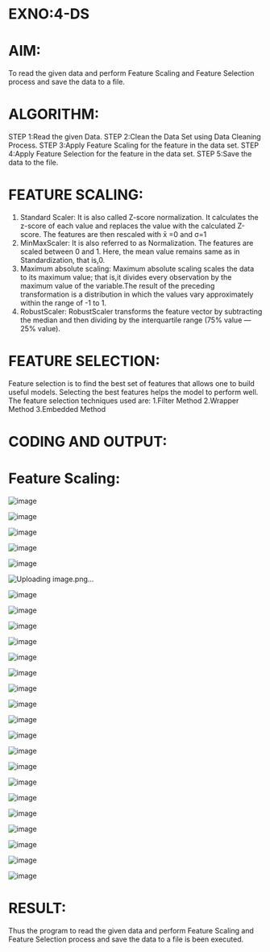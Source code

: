 # EXNO:4-DS
# AIM:
To read the given data and perform Feature Scaling and Feature Selection process and save the
data to a file.

# ALGORITHM:
STEP 1:Read the given Data.
STEP 2:Clean the Data Set using Data Cleaning Process.
STEP 3:Apply Feature Scaling for the feature in the data set.
STEP 4:Apply Feature Selection for the feature in the data set.
STEP 5:Save the data to the file.

# FEATURE SCALING:
1. Standard Scaler: It is also called Z-score normalization. It calculates the z-score of each value and replaces the value with the calculated Z-score. The features are then rescaled with x̄ =0 and σ=1
2. MinMaxScaler: It is also referred to as Normalization. The features are scaled between 0 and 1. Here, the mean value remains same as in Standardization, that is,0.
3. Maximum absolute scaling: Maximum absolute scaling scales the data to its maximum value; that is,it divides every observation by the maximum value of the variable.The result of the preceding transformation is a distribution in which the values vary approximately within the range of -1 to 1.
4. RobustScaler: RobustScaler transforms the feature vector by subtracting the median and then dividing by the interquartile range (75% value — 25% value).

# FEATURE SELECTION:
Feature selection is to find the best set of features that allows one to build useful models. Selecting the best features helps the model to perform well.
The feature selection techniques used are:
1.Filter Method
2.Wrapper Method
3.Embedded Method

# CODING AND OUTPUT:
# Feature Scaling:

![image](https://github.com/SriSaiPriyaSenthilvel/EXNO-4-DS/assets/119475702/7b0c7bc6-eb31-4c5c-a19c-47cad1df23b1)

![image](https://github.com/SriSaiPriyaSenthilvel/EXNO-4-DS/assets/119475702/c7cef4a4-ffb1-444b-bd92-c0c362e90e9c)

![image](https://github.com/SriSaiPriyaSenthilvel/EXNO-4-DS/assets/119475702/f9063d68-1650-4be3-8b13-cd6074b5b76e)

![image](https://github.com/SriSaiPriyaSenthilvel/EXNO-4-DS/assets/119475702/f4e671e3-95ed-47f3-9727-a9bf4401740b)

![image](https://github.com/SriSaiPriyaSenthilvel/EXNO-4-DS/assets/119475702/fc5895d1-7b9d-4901-a8de-0bebbe9cc017)

![Uploading image.png…]()


![image](https://github.com/SriSaiPriyaSenthilvel/EXNO-4-DS/assets/119475702/99067448-320c-48c4-a4ec-33fc0d30dccf)

![image](https://github.com/SriSaiPriyaSenthilvel/EXNO-4-DS/assets/119475702/0cb2d511-0617-4c79-aba9-09a65e4f0c25)

![image](https://github.com/SriSaiPriyaSenthilvel/EXNO-4-DS/assets/119475702/66cd1bff-33c8-4244-90ec-9e69f13b7ffb)

![image](https://github.com/SriSaiPriyaSenthilvel/EXNO-4-DS/assets/119475702/a3fc4bb0-fdad-48b0-8eea-9d043c6bcfb0)

![image](https://github.com/SriSaiPriyaSenthilvel/EXNO-4-DS/assets/119475702/8bbbd594-2432-46d4-b160-3931f09a266a)

![image](https://github.com/SriSaiPriyaSenthilvel/EXNO-4-DS/assets/119475702/64266374-8ef2-4e42-a6e3-42a9d4ec4dee)

![image](https://github.com/SriSaiPriyaSenthilvel/EXNO-4-DS/assets/119475702/83491504-8ca6-448b-8e94-0e6c64f69b61)

![image](https://github.com/SriSaiPriyaSenthilvel/EXNO-4-DS/assets/119475702/ca77cbb0-a602-41b7-91dc-364b43f56fcf)

![image](https://github.com/SriSaiPriyaSenthilvel/EXNO-4-DS/assets/119475702/d8d24eaf-fc38-45e5-beb3-d1eb51a32fcb)

![image](https://github.com/SriSaiPriyaSenthilvel/EXNO-4-DS/assets/119475702/0117a226-ebab-4815-a371-12d43431a271)

![image](https://github.com/SriSaiPriyaSenthilvel/EXNO-4-DS/assets/119475702/44fe5b9e-b6d8-4f4c-9827-bac7e61546b9)

![image](https://github.com/SriSaiPriyaSenthilvel/EXNO-4-DS/assets/119475702/95bb700a-7b3d-403d-a4a8-d4cc1ef3d442)

![image](https://github.com/SriSaiPriyaSenthilvel/EXNO-4-DS/assets/119475702/6ec0460d-c298-4236-a24d-41b7b9714060)

![image](https://github.com/SriSaiPriyaSenthilvel/EXNO-4-DS/assets/119475702/22436c88-4779-4bbd-aece-e4f922139f80)

![image](https://github.com/SriSaiPriyaSenthilvel/EXNO-4-DS/assets/119475702/f9fd9154-338b-4307-ac6d-a8accdfd0101)

![image](https://github.com/SriSaiPriyaSenthilvel/EXNO-4-DS/assets/119475702/443f6805-0694-43d9-9771-c11f9e457b8a)

![image](https://github.com/SriSaiPriyaSenthilvel/EXNO-4-DS/assets/119475702/ae785f6e-0098-47b7-891c-bebe87459307)

![image](https://github.com/SriSaiPriyaSenthilvel/EXNO-4-DS/assets/119475702/e42e31c0-f19f-44b6-b7c5-a6f9177cd389)

![image](https://github.com/SriSaiPriyaSenthilvel/EXNO-4-DS/assets/119475702/044e8001-40ce-4b87-a531-4f7edeacb3cb)

# RESULT:

Thus the program to read the given data and perform Feature Scaling and Feature Selection process and save the data to a file is been executed.
